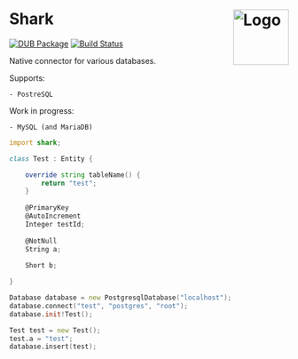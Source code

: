 Shark
<img align="right" alt="Logo" width="100" src="https://i.imgur.com/ef3a5Ph.png">
=======

[![DUB Package](https://img.shields.io/dub/v/shark.svg)](https://code.dlang.org/packages/shark)
[![Build Status](https://travis-ci.org/scorpion-framework/shark.svg?branch=master)](https://travis-ci.org/scorpion-framework/shark)

Native connector for various databases.

Supports:

	- PostreSQL

Work in progress:

	- MySQL (and MariaDB)

```d
import shark;

class Test : Entity {

	override string tableName() {
		return "test";
	}
	
	@PrimaryKey
	@AutoIncrement
	Integer testId;
	
	@NotNull
	String a;
	
	Short b;

}

Database database = new PostgresqlDatabase("localhost");
database.connect("test", "postgres", "root");
database.init!Test();

Test test = new Test();
test.a = "test";
database.insert(test);
```
